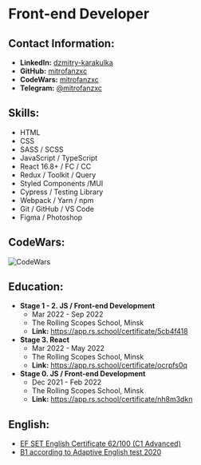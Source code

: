# Front-end Developer

## Contact Information:

* **LinkedIn:** [dzmitry-karakulka](https://www.linkedin.com/in/dzmitry-karakulka/)
* **GitHub:** [mitrofanzxc](https://github.com/mitrofanzxc)
* **CodeWars:** [mitrofanzxc](https://www.codewars.com/users/mitrofanzxc)
* **Telegram:** [@mitrofanzxc](https://t.me/mitrofanzxc)

## Skills:

* HTML
* CSS
* SASS / SCSS
* JavaScript / TypeScript
* React 16.8+ / FC / CC
* Redux / Toolkit / Query
* Styled Components /MUI
* Cypress / Testing Library
* Webpack / Yarn / npm
* Git / GitHub / VS Code
* Figma / Photoshop

## CodeWars:

![CodeWars](https://www.codewars.com/users/mitrofanzxc/badges/large)

## Education:

* **Stage 1 - 2. JS / Front-end Development** 
  * Mar 2022 - Sep 2022 
  * The Rolling Scopes School, Minsk 
  * **Link:** https://app.rs.school/certificate/5cb4f418
* **Stage 3. React** 
  * Mar 2022 - May 2022 
  * The Rolling Scopes School, Minsk 
  * **Link:** https://app.rs.school/certificate/ocrpfs0q
* **Stage 0. JS / Front-end Development** 
  * Dec 2021 - Feb 2022 
  * The Rolling Scopes School, Minsk 
  * **Link:** https://app.rs.school/certificate/nh8m3dkn

## English:

* [EF SET English Certificate 62/100 (C1 Advanced)](https://www.efset.org/cert/xmuzdG)
* [B1 according to Adaptive English test 2020](https://examinator.epam.com/Main/PersonalAssignments/252515)
